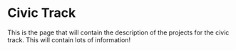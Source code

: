 # Civic Track
This is the page that will contain the description of the projects for the civic track. 
This will contain lots of information!
